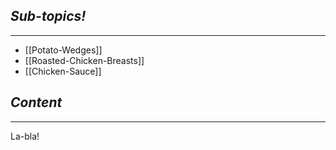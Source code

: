 ## *Sub-topics!*
---
* [[Potato-Wedges]]
* [[Roasted-Chicken-Breasts]]
* [[Chicken-Sauce]]
## *Content*
---
La-bla!